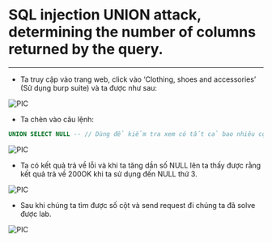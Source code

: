 # SQL injection UNION attack, determining the number of columns returned by the query.
---

* Ta truy cập vào trang web, click vào ‘Clothing, shoes and accessories’ (Sử dụng burp suite) và ta được như sau:

![PIC](https://github.com/thewantedx/Picture-Security/blob/main/SQLi_30.png)

* Ta chèn vào câu lệnh: 
```SQL
UNION SELECT NULL -- // Dùng để kiểm tra xem có tất cả bao nhiêu cột trong table
```

![PIC](https://github.com/thewantedx/Picture-Security/blob/main/SQLi_31.png)

* Ta có kết quả trả về lỗi và khi ta tăng dần số NULL lên ta thấy được rằng kết quả trả về 200OK khi ta sử dụng đến NULL thứ 3. 

![PIC](https://github.com/thewantedx/Picture-Security/blob/main/SQLi_32.png)

* Sau khi chúng ta tìm được số cột và send request đi chúng ta đã solve được lab.

![PIC](https://github.com/thewantedx/Picture-Security/blob/main/SQLi_33.png)

